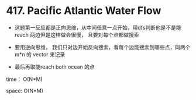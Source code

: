 # 417. Pacific Atlantic Water Flow

- 这题第一反应都是正向思维，从中间任意一点开始，用dfs判断他是不是能reach 两边但是这样做会很慢， 且要对每个点都做搜索

- 要用逆向思维， 我们只对边开始反向搜索，看每个边能搜索到哪些点，同两个 m*n 的 vector 来记录

- 最后再取能reach both ocean 的点

time： O(N*M)

space: O(N*M)

